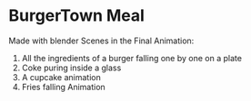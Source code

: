 # BurgerTown Meal  <br/>

Made with blender 
Scenes in the Final Animation:
1. All the ingredients of a burger falling one by one on a plate
2. Coke puring inside a glass
3. A cupcake animation
4. Fries falling Animation
